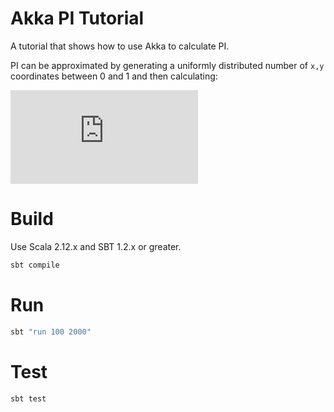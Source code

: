 # Akka PI Tutorial
A tutorial that shows how to use Akka to calculate PI.

PI can be approximated by generating a uniformly distributed number of `x,y` coordinates between 0 and 1 and then calculating:

![equation](http://latex.codecogs.com/gif.latex?%5Cpi%20%5Capprox%204%20%7B%20%7C%5C%7B(x%2Cy)%7Cx%5E2%2By%5E2%20%3C%201%20%5C%7D%7C%20%5Cover%20N%20%7D)


# Build
Use Scala 2.12.x and SBT 1.2.x or greater.

```bash
sbt compile
```

# Run

```bash
sbt "run 100 2000"
```

# Test

```bash
sbt test
```
